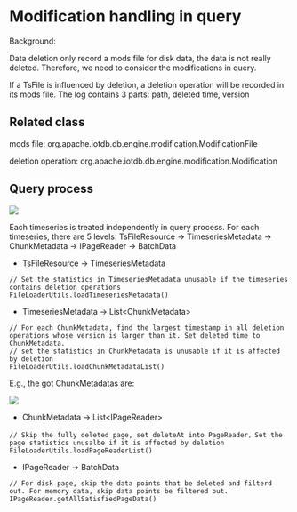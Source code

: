 <!--

    Licensed to the Apache Software Foundation (ASF) under one
    or more contributor license agreements.  See the NOTICE file
    distributed with this work for additional information
    regarding copyright ownership.  The ASF licenses this file
    to you under the Apache License, Version 2.0 (the
    "License"); you may not use this file except in compliance
    with the License.  You may obtain a copy of the License at
    
        http://www.apache.org/licenses/LICENSE-2.0
    
    Unless required by applicable law or agreed to in writing,
    software distributed under the License is distributed on an
    "AS IS" BASIS, WITHOUT WARRANTIES OR CONDITIONS OF ANY
    KIND, either express or implied.  See the License for the
    specific language governing permissions and limitations
    under the License.

-->

# Modification handling in query

Background:

Data deletion only record a mods file for disk data, the data is not really deleted. Therefore, we need to consider the modifications in query.

If a TsFile is influenced by deletion, a deletion operation will be recorded in its mods file. The log contains 3 parts: path, deleted time, version

## Related class

mods file: org.apache.iotdb.db.engine.modification.ModificationFile

deletion operation: org.apache.iotdb.db.engine.modification.Modification

## Query process

![](https://user-images.githubusercontent.com/7240743/78339324-deca5d80-75c6-11ea-8fa8-dbd94232b756.png)

Each timeseries is treated independently in query process. For each timeseries, there are 5 levels: TsFileResource -> TimeseriesMetadata -> ChunkMetadata -> IPageReader -> BatchData

* TsFileResource -> TimeseriesMetadata

```
// Set the statistics in TimeseriesMetadata unusable if the timeseries contains deletion operations 
FileLoaderUtils.loadTimeseriesMetadata()
```

* TimeseriesMetadata -> List\<ChunkMetadata\>

```
// For each ChunkMetadata, find the largest timestamp in all deletion operations whose version is larger than it. Set deleted time to ChunkMetadata. 
// set the statistics in ChunkMetadata is unusable if it is affected by deletion
FileLoaderUtils.loadChunkMetadataList()
```

E.g., the got ChunkMetadatas are:

![](https://user-images.githubusercontent.com/7240743/78339335-e427a800-75c6-11ea-815f-16dc5b6ebfa3.png)

* ChunkMetadata -> List\<IPageReader\>

```
// Skip the fully deleted page, set deleteAt into PageReader，Set the page statistics unusalbe if it is affected by deletion
FileLoaderUtils.loadPageReaderList()
```

* IPageReader -> BatchData

```
// For disk page, skip the data points that be deleted and filterd out. For memory data, skip data points be filtered out.
IPageReader.getAllSatisfiedPageData()
```